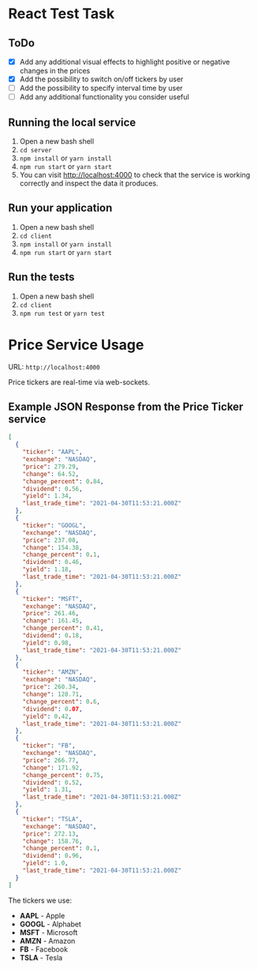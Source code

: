 # React Test Task

## ToDo

- [x] Add any additional visual effects to highlight positive or negative changes in the prices
- [x] Add the possibility to switch on/off tickers by user
- [ ] Add the possibility to specify interval time by user
- [ ] Add any additional functionality you consider useful

## Running the local service

1. Open a new bash shell
2. `cd server`
3. `npm install` or `yarn install`
4. `npm run start` or `yarn start`
5. You can visit [http://localhost:4000](http://localhost:4000) to check that the service is working correctly and inspect the data it produces.

## Run your application

1. Open a new bash shell
2. `cd client`
3. `npm install` or `yarn install`
4. `npm run start` or `yarn start`

## Run the tests

1. Open a new bash shell
2. `cd client`
3. `npm run test` or `yarn test`

# Price Service Usage

URL:
`http://localhost:4000`

Price tickers are real-time via web-sockets.

## Example JSON Response from the Price Ticker service

```json
[
  {
    "ticker": "AAPL",
    "exchange": "NASDAQ",
    "price": 279.29,
    "change": 64.52,
    "change_percent": 0.84,
    "dividend": 0.56,
    "yield": 1.34,
    "last_trade_time": "2021-04-30T11:53:21.000Z"
  },
  {
    "ticker": "GOOGL",
    "exchange": "NASDAQ",
    "price": 237.08,
    "change": 154.38,
    "change_percent": 0.1,
    "dividend": 0.46,
    "yield": 1.18,
    "last_trade_time": "2021-04-30T11:53:21.000Z"
  },
  {
    "ticker": "MSFT",
    "exchange": "NASDAQ",
    "price": 261.46,
    "change": 161.45,
    "change_percent": 0.41,
    "dividend": 0.18,
    "yield": 0.98,
    "last_trade_time": "2021-04-30T11:53:21.000Z"
  },
  {
    "ticker": "AMZN",
    "exchange": "NASDAQ",
    "price": 260.34,
    "change": 128.71,
    "change_percent": 0.6,
    "dividend": 0.07,
    "yield": 0.42,
    "last_trade_time": "2021-04-30T11:53:21.000Z"
  },
  {
    "ticker": "FB",
    "exchange": "NASDAQ",
    "price": 266.77,
    "change": 171.92,
    "change_percent": 0.75,
    "dividend": 0.52,
    "yield": 1.31,
    "last_trade_time": "2021-04-30T11:53:21.000Z"
  },
  {
    "ticker": "TSLA",
    "exchange": "NASDAQ",
    "price": 272.13,
    "change": 158.76,
    "change_percent": 0.1,
    "dividend": 0.96,
    "yield": 1.0,
    "last_trade_time": "2021-04-30T11:53:21.000Z"
  }
]
```

The tickers we use:

- **AAPL** - Apple
- **GOOGL** - Alphabet
- **MSFT** - Microsoft
- **AMZN** - Amazon
- **FB** - Facebook
- **TSLA** - Tesla
